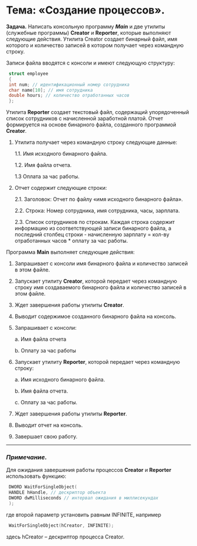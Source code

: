 # Тема: «Создание процессов».

**Задача.** Написать консольную программу ***Main*** и две утилиты (служебные программы)
**Creator** и **Reporter**, которые выполняют следующие действия.
Утилита Creator создает бинарный файл, имя которого и количество записей в котором
получает через командную строку.

Записи файла вводятся с консоли и имеют следующую структуру:

```cpp
 struct employee
 {
 int num; // идентификационный номер сотрудника
 char name[10]; // имя сотрудника
 double hours; // количество отработанных часов
 };
```
 
Утилита **Reporter** создает текстовый файл, содержащий упорядоченный список сотрудников с начисленной заработной платой. Отчет формируется на основе бинарного файла, созданного программой **Creator**. 

1. Утилита получает через командную строку следующие данные:
   
   1.1. Имя исходного бинарного файла.
   
   1.2. Имя файла отчета.

   1.3 Оплата за час работы.

2. Отчет содержит следующие строки:

   2.1. Заголовок: Отчет по файлу «имя исходного бинарного файла».

   2.2. Строка: Номер сотрудника, имя сотрудника, часы, зарплата.

   2.3. Список сотрудников по строкам. Каждая строка содержит информацию из
соответствующей записи бинарного файла, а последний столбец строки -
начисленную зарплату = кол-ву отработанных часов * оплату за час работы.

Программа **Main** выполняет следующие действия:

1. Запрашивает с консоли имя бинарного файла и количество записей в этом файле.

2. Запускает утилиту **Creator**, которой передает через командную строку имя
создаваемого бинарного файла и количество записей в этом файле.

3. Ждет завершения работы утилиты **Creator**.

4. Выводит содержимое созданного бинарного файла на консоль.

5. Запрашивает с консоли:

   a. Имя файла отчета
   
   b. Оплату за час работы
  
6. Запускает утилиту **Reporter**, которой передает через командную строку:

   a. Имя исходного бинарного файла.

   b. Имя файла отчета.

   c. Оплату за час работы.

7. Ждет завершения работы утилиты **Reporter**.

8. Выводит отчет на консоль.

9. Завершает свою работу.

---
### *Примечание.*

Для ожидания завершения работы процессов **Creator** и **Reporter** использовать функцию:

```cpp
 DWORD WaitForSingleObject(
 HANDLE hHandle, // дескриптор объекта
 DWORD dwMilliseconds // интервал ожидания в миллисекундах
 );
```
 
где второй параметр установить равным INFINITE, например

```cpp
 WaitForSingleObject(hCreator, INFINITE);
```

здесь hCreator – дескриптор процесса Creator.

